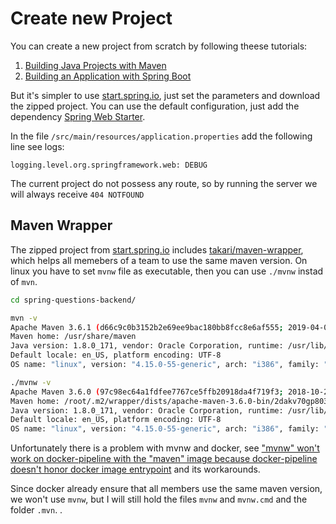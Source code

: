 # Create new Project

You can create a new project from scratch by following theese tutorials:

1. [Building Java Projects with Maven](https://spring.io/guides/gs/maven/)
2. [Building an Application with Spring Boot](https://spring.io/guides/gs/spring-boot/)

But it's simpler to use [start.spring.io](https://start.spring.io/), just set the parameters and download the zipped project. You can use the default configuration, just add the dependency [Spring Web Starter](https://mvnrepository.com/artifact/org.springframework.boot/spring-boot-starter-web).

In the file `/src/main/resources/application.properties` add the following line see logs:

```
logging.level.org.springframework.web: DEBUG
```

The current project do not possess any route, so by running the server we will always receive `404 NOTFOUND`

## Maven Wrapper

The zipped project from [start.spring.io](https://start.spring.io/) includes [takari/maven-wrapper](https://github.com/takari/maven-wrapper), which helps all memebers of a team to use the same maven version. On linux you have to set `mvnw` file as executable, then you can use `./mvnw` instad of `mvn`.

```bash
cd spring-questions-backend/

mvn -v
Apache Maven 3.6.1 (d66c9c0b3152b2e69ee9bac180bb8fcc8e6af555; 2019-04-04T19:00:29Z)
Maven home: /usr/share/maven
Java version: 1.8.0_171, vendor: Oracle Corporation, runtime: /usr/lib/jvm/java-1.8-openjdk/jre
Default locale: en_US, platform encoding: UTF-8
OS name: "linux", version: "4.15.0-55-generic", arch: "i386", family: "unix"

./mvnw -v
Apache Maven 3.6.0 (97c98ec64a1fdfee7767ce5ffb20918da4f719f3; 2018-10-24T18:41:47Z)
Maven home: /root/.m2/wrapper/dists/apache-maven-3.6.0-bin/2dakv70gp803gtm5ve1ufmvttn/apache-maven-3.6.0
Java version: 1.8.0_171, vendor: Oracle Corporation, runtime: /usr/lib/jvm/java-1.8-openjdk/jre
Default locale: en_US, platform encoding: UTF-8
OS name: "linux", version: "4.15.0-55-generic", arch: "i386", family: "unix"
```

Unfortunately there is a problem with mvnw and docker, see ["mvnw" won't work on docker-pipeline with the "maven" image because docker-pipeline doesn't honor docker image entrypoint](https://issues.jenkins-ci.org/browse/JENKINS-47890) and its workarounds.

Since docker already ensure that all members use the same maven version, we won't use `mvnw`, but I will still hold the files `mvnw` and `mvnw.cmd` and the folder `.mvn`.
.